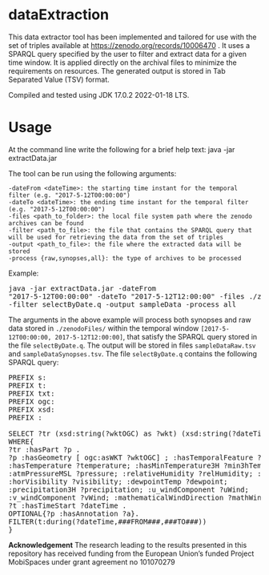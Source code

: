 # dataExtraction
This data extractor tool has been implemented and tailored for use with the set of triples available at https://zenodo.org/records/10006470 . It uses a SPARQL query specified by the user to filter and extract data for a given time window. It is applied directly on the archival files to minimize the requirements on resources. The generated output is stored in Tab Separated Value (TSV) format. 

Compiled and tested using JDK 17.0.2 2022-01-18 LTS.

# Usage
At the command line write the following for a brief help text:
java -jar extractData.jar

The tool can be run using the following arguments:

	-dateFrom <dateTime>: the starting time instant for the temporal filter (e.g. "2017-5-12T00:00:00")
	-dateTo <dateTime>: the ending time instant for the temporal filter (e.g. "2017-5-12T00:00:00")
	-files <path_to_folder>: the local file system path where the zenodo archives can be found
	-filter <path_to_file>: the file that contains the SPARQL query that will be used for retrieving the data from the set of triples
	-output <path_to_file>: the file where the extracted data will be stored
	-process {raw,synopses,all}: the type of archives to be processed
Example:
	<pre>java -jar extractData.jar -dateFrom "2017-5-12T00:00:00" -dateTo "2017-5-12T12:00:00" -files ./zenodoFiles/ -filter selectByDate.q -output sampleData -process all</pre>
 
The arguments in the above example will process both synopses and raw data stored in `./zenodoFiles/` within the temporal window `[2017-5-12T00:00:00, 2017-5-12T12:00:00]`, that satisfy the SPARQL query stored in the file `selectByDate.q`. The output will be stored in files `sampleDataRaw.tsv` and `sampleDataSynopses.tsv`. The file `selectByDate.q` contains the following SPARQL query:

<pre>
PREFIX s: <http://www.unipi.gr/dataExtraction/spatial#>
PREFIX t: <http://www.unipi.gr/dataExtraction/temporal#>
PREFIX txt: <http://www.unipi.gr/dataExtraction/textual#>
PREFIX ogc:     <http://www.opengis.net/ont/geosparql#>
PREFIX xsd:     <http://www.w3.org/2001/XMLSchema#> 
PREFIX :     <http://www.vesselAI-project.eu/ontology#>

SELECT ?tr (xsd:string(?wktOGC) as ?wkt) (xsd:string(?dateTime) as ?dtime) ?heading ?speed ?temperature ?min3hTemp ?max3hTemp ?pressure ?relHumidity ?windGust ?visibility ?dewpoint ?precipitation ?uWind ?vWind ?mathWindDir ?meteoWindDir (txt:fragment(?a) as ?annotation)
WHERE{
?tr :hasPart ?p .
?p :hasGeometry [ ogc:asWKT ?wktOGC] ; :hasTemporalFeature ?t ; :hasHeading ?heading ; :hasSpeed ?speed ; :hasWeatherConditions [ 
:hasTemperature ?temperature; :hasMinTemperature3H ?min3hTemp; :hasMaxTemperature3H ?max3hTemp; 
:atmPressureMSL ?pressure; :relativeHumidity ?relHumidity; :windGust ?windGust; 
:horVisibility ?visibility; :dewpointTemp ?dewpoint; 
:precipitation3H ?precipitation; :u_windComponent ?uWind; 
:v_windComponent ?vWind; :mathematicalWindDirection ?mathWindDir; :meteoWindDirection ?meteoWindDir ] .
?t :hasTimeStart ?dateTime .
OPTIONAL{?p :hasAnnotation ?a}.
FILTER(t:during(?dateTime,###FROM###,###TO###))
}
</pre>


**Acknowledgement**
The research leading to the results presented in this repository has received funding from the European Union’s funded Project MobiSpaces under grant agreement no 101070279
